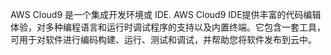 AWS Cloud9 是一个集成开发环境或 IDE.
AWS Cloud9 IDE提供丰富的代码编辑体验，对多种编程语言和运行时调试程序的支持以及内置终端。它包含一套工具，可用于对软件进行编码构建、运行、测试和调试，并帮助您将软件发布到云中。